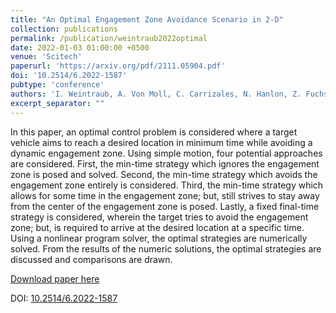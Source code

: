 ```yaml
---
title: "An Optimal Engagement Zone Avoidance Scenario in 2-D"
collection: publications
permalink: /publication/weintraub2022optimal
date: 2022-01-03 01:00:00 +0500
venue: 'Scitech'
paperurl: 'https://arxiv.org/pdf/2111.05904.pdf'
doi: '10.2514/6.2022-1587'
pubtype: 'conference'
authors: 'I. Weintraub, A. Von Moll, C. Carrizales, N. Hanlon, Z. Fuchs'
excerpt_separator: ""
---
```

In this paper, an optimal control problem is considered where a target vehicle aims to reach a desired location in minimum time while avoiding a dynamic engagement zone. Using simple motion, four potential approaches are considered. First, the min-time strategy which ignores the engagement zone is posed and solved. Second, the min-time strategy which avoids the engagement zone entirely is considered. Third, the min-time strategy which allows for some time in the engagement zone; but, still strives to stay away from the center of the engagement zone is posed. Lastly, a fixed final-time strategy is considered, wherein the target tries to avoid the engagement zone; but, is required to arrive at the desired location at a specific time. Using a nonlinear program solver, the optimal strategies are numerically solved. From the results of the numeric solutions, the optimal strategies are discussed and comparisons are drawn.

[Download paper here](https://arxiv.org/pdf/2111.05904.pdf)

DOI: [10.2514/6.2022-1587](https://doi.org/10.2514/6.2022-1587)